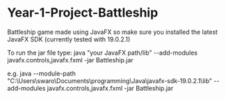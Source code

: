 # Year-1-Project-Battleship
Battleship game made using JavaFX so make sure you installed the latest JavaFX SDK (currently tested with 19.0.2.1)

To run the jar file type:
java "your JavaFX path/lib" --add-modules javafx.controls,javafx.fxml -jar Battleship.jar

e.g. java --module-path "C:\Users\swaro\Documents\programming\Java\javafx-sdk-19.0.2.1\lib" --add-modules javafx.controls,javafx.fxml -jar Battleship.jar
